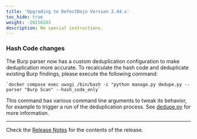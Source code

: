 ```yaml
---
title: 'Upgrading to DefectDojo Version 2.44.x'
toc_hide: true
weight: -20250203
description: No special instructions.
---
```


### Hash Code changes

The Burp parser now has a custom deduplication configuration to make deduplication more accurate. To recalculate the hash code and deduplicate existing Burp findings, please execute the following command:

    `docker compose exec uwsgi /bin/bash -c "python manage.py dedupe.py --parser "Burp Scan" --hash_code_only`

This command has various command line arguments to tweak its behavior, for example to trigger a run of the deduplication process.
See [dedupe.py](https://github.com/DefectDojo/django-DefectDojo/blob/master/dojo/management/commands/dedupe.py) for more information.

--- 

Check the [Release Notes](https://github.com/DefectDojo/django-DefectDojo/releases/tag/2.44.0) for the contents of the release.
